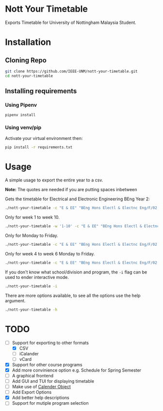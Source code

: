 # Nott Your Timetable
Exports Timetable for University of Nottingham Malaysia Student.

# Installation
## Cloning Repo
``` sh
git clone https://github.com/IEEE-UNM/nott-your-timetable.git
cd nott-your-timetable
```
## Installing requirements
### Using Pipenv
``` sh
pipenv install
```
### Using venv/pip
Activate your virtual environment then:
``` sh
pip install -r requirements.txt
```

# Usage
A simple usage to export the entire year to a csv.

**Note:** The quotes are needed if you are putting spaces inbetween

Gets the timetable for Electrical and Electronic Engineering BEng Year 2:

```sh
./nott-your-timetable -c "E & EE" "BEng Hons Electl & Electnc Eng/F/02 - H603 Electrical and Electronic Engineering"
```

Only for week 1 to week 10.

```sh
./nott-your-timetable -w '1-10' -c "E & EE" "BEng Hons Electl & Electnc Eng/F/02 - H603 Electrical and Electronic Engineering"
```

Only for Monday to Friday.

```sh
./nott-your-timetable -c "E & EE" "BEng Hons Electl & Electnc Eng/F/02 - H603 Electrical and Electronic Engineering" -d 1-5
```

Only for week 4 to week 6 Monday to Friday.

```sh
./nott-your-timetable -c "E & EE" "BEng Hons Electl & Electnc Eng/F/02 - H603 Electrical and Electronic Engineering" -d '4, 5, 6' -w 1-5
```

If you don't know what school/division and program, the `-i` flag can be used to ender interactive mode.

```sh
./nott-your-timetable -i
```

There are more options available, to see all the options use the help argument.

```sh
./nott-your-timetable -h
```


# TODO
  * [ ] Support for exporting to other formats
    * [x] CSV
    * [ ] iCalander
    * [ ] vCard
  * [x] Support for other course programs
  * [x] Add more convinience option e.g. Schedule for Spring Semester
  * [ ] A graphical frontend
  * [ ] Add GUI and TUI for displaying timetable
  * [ ] Make use of [Calender Object](https://docs.python.org/3/library/calendar.html)
  * [ ] Add Export Options
  * [x] Add better help descriptions
  * [ ] Support for mutiple program selection
